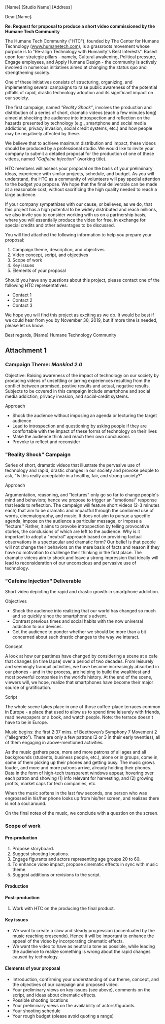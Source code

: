[Name]
[Studio Name]
[Address]

Dear [Name]:

**Re: Request for proposal to produce a short video commissioned by the Humane Tech Community**

The Humane Tech Community ("HTC"), founded by The Center for Humane Technology (www.humanetech.com), is a grassroots movement whose purpose is to "Re-align Technology with Humanity's Best Interests". Based upon four strategic pillars - namely, Cultural awakening, Political pressure, Engage employees, and Apply Humane Design - the community is actively involved in numerous initiatives aimed at changing the status quo and strengthening society.

One of these initiatives consists of structuring, organizing, and implementing several campaigns to raise public awareness of the potential pitfalls of rapid, drastic technology adoption and its significant impact on our society.

The first campaign, named _"Reality Shock"_, involves the production and distribution of a series of short, dramatic videos (each a few minutes long) aimed at shocking the audience into introspection and reflection on the hazards presented by technology (e.g., smartphone and social media addictions, privacy invasion, social credit systems, etc.) and how people may be negatively affected by these.

We believe that to achieve maximum distribution and impact, these videos should be produced by a professional studio. We would like to invite your company to submit a detailed proposal for the production of one of these videos, named _"Caffeine Injection"_ (working title).

HTC members will assess your proposal on the basis of your preliminary ideas, experience with similar projects, schedule, and budget. As you will understand, the HTC as a community of volunteers will pay special attention to the budget you propose. We hope that the final deliverable can be made at a reasonable cost, without sacrificing the high quality needed to reach a large audience.

If your company sympathizes with our cause, or believes, as we do, that this project has a high potential to be widely distributed and reach millions, we also invite you to consider working with us on a partnership basis, where you will essentially produce the video for free, in exchange for special credits and other advantages to be discussed. 

You will find attached the following information to help you prepare your proposal:

1. Campaign theme, description, and objectives
2. Video concept, script, and objectives
3. Scope of work
4. Key issues
5. Elements of your proposal

Should you have any questions about this project, please contact one of the following HTC representatives:

- Contact 1
- Contact 2
- Contact 3

We hope you will find this project as exciting as we do. It would be best if we could hear from you by November 30, 2019, but if more time is needed, please let us know.

Best regards,
[Name]
Humane Technology Community

## Attachment 1

### Campaign Theme: _Mankind 2.0_

Objective: Raising awareness of the impact of technology on our society by producing videos of unsettling or jarring experiences resulting from the conflict between promised, postive results and actual, negative results. Subjects to be covered in this campaign include smartphone and social media addiction, privacy invasion, and social-credit systems.

Approach

- Shock the audience without imposing an agenda or lecturing the target audience
- Lead to introspection and questioning by asking people if they are comfortable with the impact of these forms of technology on their lives
- Make the audience think and reach their own conclusions
- Provoke to reflect and reconsider

### "Reality Shock" Campaign 

Series of short, dramatic videos that illustrate the pervasive use of technology and rapid, drastic changes in our society and provoke people to ask, "Is this really acceptable in a healthy, fair, and strong society?"

Approach

Argumentation, reasoning, and "lectures" only go so far to change people's mind and behaviors; hence we propose to trigger an "emotional" response that leads to reflection. The campaign will feature short videos (2-3 minutes each) that aim to be dramatic and impactful through the combined use of words, cinematography, and music. It does not aim to pursue a specific agenda, impose on the audience a particular message, or impose a "lecture." Rather, it aims to provoke introspection by telling provocative stories, the conclusions of which are left to the audience. Why is it important to adopt a "neutral" approach based on providing factual observations in a spectacular and dramatic form? Our belief is that people will not change their behaviors on the mere basis of facts and reason if they have no motivation to challenge their thinking in the first place. The dramatic videos aim to shock and leave a strong impression that ideally will lead to reconsideration of our unconscious and pervasive use of technology.

### "Cafeine Injection" Deliverable

Short video depicting the rapid and drastic growth in smartphone addiction.

Objectives

- Shock the audience into realizing that our world has changed so much and so quickly since the smartphone's advent.
- Contrast previous times and social habits with the now universal addiction to our devices.
- Get the audience to ponder whether we should be more than a bit concerned about such drastic changes to the way we interact.

Concept

A look at how our pastimes have changed by considering a scene at a cafe that changes (in time lapse) over a period of two decades. From leisurely and seemingly tranquil activities, we have become increasingly absorbed in our phones - and in the process, are helping to build the wealthiest and most powerful companies in the world’s history. At the end of the scene, viewers will, we hope, realize that smartphones have become their major source of gratification.

Script

The whole scene takes place in one of those coffee-place terraces common in Europe - a place that used to allow us to spend time leisurely with friends, read newspapers or a book, and watch people. Note: the terrace doesn't have to be in Europe.

Music begins: the first 2:37 mins. of Beethoven’s Symphony 7 Movement 2 (“allegretto”). There are only a few patrons (2 or 3 in their early twenties), all of them engaging in above-mentioned activities.

As the music gathers pace, more and more patrons of all ages and all backgrounds (students, business people, etc.), alone or in groups, come in, some of them picking up their phones and getting busy. The music grows louder, and more and more patrons arrive, already holding their phones. Data in the form of high-tech transparent windows appear, hovering over each patron and showing (1) info relevant for harvesting, and (2) growing profits, market caps for tech companies, etc. 

When the music softens in the last few seconds, one person who was engrossed in his/her phone looks up from his/her screen, and realizes there is not a soul around.

On the final notes of the music, we conclude with a question on the screen.

### Scope of work

#### Pre-production

1. Propose storyboard.
2. Suggest shooting locations.
3. Engage figurants and actors representing age groups 20 to 60.
4. To enhance video impact, propose cinematic effects in sync with music theme.
5. Suggest additions or revisions to the script.

#### Production

#### Post-production

1. Work with HTC on the producing the final product.

#### Key issues

- We want to create a slow and steady progression (accentuated by the music reaching crescendo). Hence it will be important to enhance the appeal of the video by incorporating cinematic effects.
- We want the video to have as neutral a tone as possible, while leading the audience to realize something is wrong about the rapid changes caused by technology. 

#### Elements of your proposal

- Introduction, confirming your understanding of our theme, concept, and the objectives of our campaign and proposed video. 
- Your preliminary views on key issues (see above), comments on the script, and ideas about cinematic effects.
- Possible shooting locations
- Your preliminary views on the availability of actors/figurants.
- Your shooting schedule
- Your rough budget (please avoid quoting a range)
